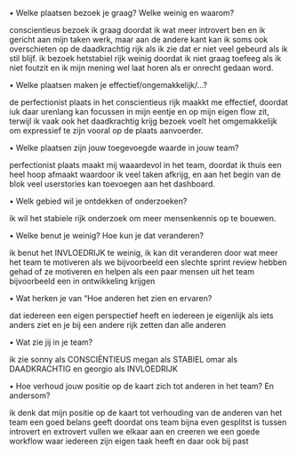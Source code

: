 • Welke plaatsen bezoek je graag? Welke weinig en waarom?

conscientieus bezoek ik graag doordat ik wat meer introvert ben en ik gericht aan mijn taken werk, maar aan de andere kant kan ik soms ook overschieten op de daadkrachtig rijk als ik zie dat er niet veel gebeurd als ik stil blijf.
ik bezoek hetstabiel rijk weinig doordat ik niet graag toefeeg als ik niet foutzit en ik mijn mening wel laat horen als er onrecht gedaan word.

• Welke plaatsen maken je effectief/ongemakkelijk/...?

de perfectionist plaats in het conscientieus rijk maakkt me effectief, doordat iuk daar urenlang kan focussen in mijn eentje en op mijn eigen flow zit, terwijl ik vaak ook het daadkrachtig krijg bezoek voelt het omgemakkelijk om expressief te zijn vooral op de plaats aanvoerder.

• Welke plaatsen zijn jouw toegevoegde waarde in jouw team?

perfectionist plaats maakt mij waaardevol in het team, doordat ik thuis een heel hoop afmaakt waardoor ik veel taken afkrijg, en aan het begin van de blok veel userstories kan toevoegen aan het dashboard.

• Welk gebied wil je ontdekken of onderzoeken?

ik wil het stabiele rijk onderzoek om meer mensenkennis op te bouewen.

• Welke benut je weinig? Hoe kun je dat veranderen?

ik benut het INVLOEDRIJK te weinig, ik kan dit veranderen door wat meer het team te motiveren als we bijvoorbeeld een slechte sprint review hebben gehad of ze motiveren en helpen als een paar mensen uit het team bijvoorbeeld een in ontwikkeling krijgen

• Wat herken je van “Hoe anderen het zien en ervaren?

dat iedereen een eigen perspectief heeft en iedereen je eigenlijk als iets anders ziet en je bij een andere rijk zetten dan alle anderen

• Wat zie jij in je team?

ik zie sonny als CONSCIËNTIEUS megan als STABIEL omar als DAADKRACHTIG
en georgio als INVLOEDRIJK

• Hoe verhoud jouw positie op de kaart zich tot anderen in het team? En andersom?

ik denk dat mijn positie op de kaart tot verhouding van de anderen van het team een goed belans geeft doordat ons team bijna even gesplitst is tussen introvert en extrovert vullen we elkaar aan en creeren we een goede workflow waar iedereen zijn eigen taak heeft en daar ook bij past
